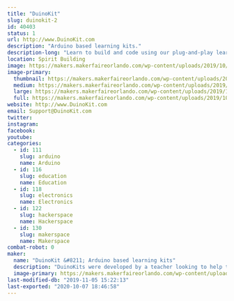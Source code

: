 ```yaml
---
title: "DuinoKit"
slug: duinokit-2
id: 40403
status: 1
url: http://www.DuinoKit.com
description: "Arduino based learning kits."
description-long: "Learn to build and code using our plug-and-play learning kits.  No soldering or breadboarding."
location: Spirit Building
image: https://makers.makerfaireorlando.com/wp-content/uploads/2019/10/Avatar-Kit-895x1024.png
image-primary:
  thumbnail: https://makers.makerfaireorlando.com/wp-content/uploads/2019/10/Avatar-Kit-150x150.png
  medium: https://makers.makerfaireorlando.com/wp-content/uploads/2019/10/Avatar-Kit-262x300.png
  large: https://makers.makerfaireorlando.com/wp-content/uploads/2019/10/Avatar-Kit-895x1024.png
  full: https://makers.makerfaireorlando.com/wp-content/uploads/2019/10/Avatar-Kit.png
website: http://www.DuinoKit.com
email: Support@DuinoKit.com
twitter: 
instagram: 
facebook: 
youtube: 
categories:
  - id: 111
    slug: arduino
    name: Arduino
  - id: 116
    slug: education
    name: Education
  - id: 118
    slug: electronics
    name: Electronics
  - id: 122
    slug: hackerspace
    name: Hackerspace
  - id: 130
    slug: makerspace
    name: Makerspace
combat-robot: 0
maker:
  name: "DuinoKit &#8211; Arduino based learning kits"
  description: "DuinoKits were developed by a teacher looking to help teach kids about electronics and coding using Arduino."
  image-primary: https://makers.makerfaireorlando.com/wp-content/uploads/2019/10/DK-Avatar.jpg
last-modified-db: "2019-11-05 15:22:13"
last-exported: "2020-10-07 18:46:58"
---
```

